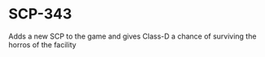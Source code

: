 # SCP-343
 Adds a new SCP to the game and gives Class-D a chance of surviving the horros of the facility
